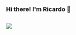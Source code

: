 ### Hi there! I'm Ricardo 👋

<!--
**RicardoDataEngineer/RicardoDataEngineer** is a ✨ _special_ ✨ repository because its `README.md` (this file) appears on your GitHub profile.

Here are some ideas to get you started:

- 🔭 I’m currently working on Teste
- 🌱 I’m currently learning ...
- 👯 I’m looking to collaborate on ...
- 🤔 I’m looking for help with ...
- 💬 Ask me about ...
- 📫 How to reach me: ...
- 😄 Pronouns: ...
- ⚡ Fun fact: ...
-->


##
<picture>
  <source
    srcset="https://github-readme-stats.vercel.app/api?username=RicardoDataEngineer&show_icons=true&theme=tokyonight"
    media="(prefers-color-scheme: tokyonight)"
  />
  <source
    srcset="https://github-readme-stats.vercel.app/api?username=RicardoDataEngineer&show_icons=true"
    media="(prefers-color-scheme: tokyonight), (prefers-color-scheme: tokyonight)"
  />
  <img src="https://github-readme-stats.vercel.app/api?username=RicardoDataEngineer&show_icons=true" />
</picture>
